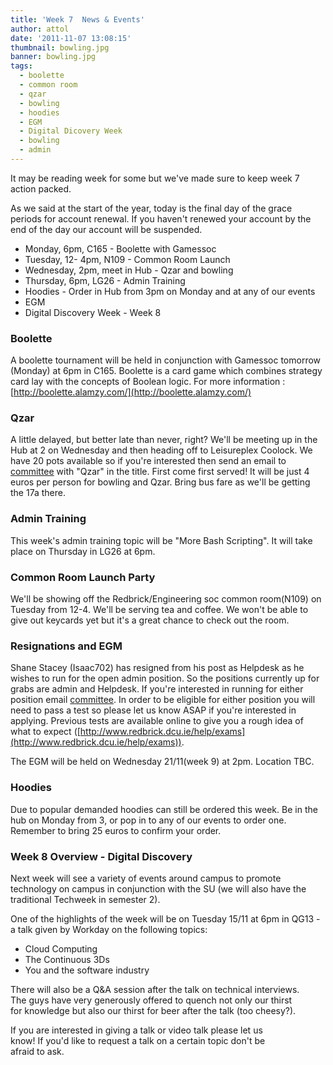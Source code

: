 ```yaml
---
title: 'Week 7  News & Events'
author: attol
date: '2011-11-07 13:08:15'
thumbnail: bowling.jpg
banner: bowling.jpg
tags:
  - boolette
  - common room
  - qzar
  - bowling
  - hoodies
  - EGM
  - Digital Dicovery Week
  - bowling
  - admin
---
```

It may be reading week for some but we've made sure to keep week 7 action packed.  

As we said at the start of the year, today is the final day of the grace periods for account renewal. If you haven't renewed your account by the end of the day our account will be suspended.

*   Monday, 6pm, C165 - Boolette with Gamessoc
*   Tuesday, 12- 4pm, N109 - Common Room Launch
*   Wednesday, 2pm, meet in Hub - Qzar and bowling
*   Thursday, 6pm, LG26 - Admin Training
*   Hoodies - Order in Hub from 3pm on Monday and at any of our events
*   EGM
*   Digital Discovery Week - Week 8

<!-- more -->
### Boolette

A boolette tournament will be held in conjunction with Gamessoc tomorrow (Monday) at 6pm in C165\. Boolette is a card game which combines strategy card lay with the concepts of Boolean logic. For more information : [http://boolette.alamzy.com/](http://boolette.alamzy.com/)

### Qzar

A little delayed, but better late than never, right? We'll be meeting up in the Hub at 2 on Wednesday and then heading off to Leisureplex Coolock. We have 20 pots available so if you're interested then send an email to [committee](/about/contact/committee) with "Qzar" in the title. First come first served! It will be just 4 euros per person for bowling and Qzar. Bring bus fare as we'll be getting the 17a there.

### Admin Training

This week's admin training topic will be "More Bash Scripting". It will take place on Thursday in LG26 at 6pm.

### Common Room Launch Party

We'll be showing off the Redbrick/Engineering soc common room(N109) on Tuesday from 12-4\. We'll be serving tea and coffee. We won't be able to give out keycards yet but it's a great chance to check out the room.

### Resignations and EGM

Shane Stacey (Isaac702) has resigned from his post as Helpdesk as he wishes to run for the open admin position. So the positions currently up for grabs are admin and Helpdesk. If you're interested in running for either position email [committee](/about/contact/committee). In order to be eligible for either position you will need to pass a test so please let us know ASAP if you're interested in applying. Previous tests are available online to give you a rough idea of what to expect ([http://www.redbrick.dcu.ie/help/exams](http://www.redbrick.dcu.ie/help/exams)).

The EGM will be held on Wednesday 21/11(week 9) at 2pm. Location TBC.

### Hoodies

Due to popular demanded hoodies can still be ordered this week. Be in the hub on Monday from 3, or pop in to any of our events to order one. Remember to bring 25 euros to confirm your order.

### Week 8 Overview - Digital Discovery

Next week will see a variety of events around campus to promote technology on campus in conjunction with the SU (we will also have the traditional Techweek in semester 2).

One of the highlights of the week will be on Tuesday 15/11 at 6pm in QG13 - a talk given by Workday on the following topics:

*   Cloud Computing
*   The Continuous 3Ds
*   You and the software industry

There will also be a Q&A session after the talk on technical interviews.  
The guys have very generously offered to quench not only our thirst  
for knowledge but also our thirst for beer after the talk (too cheesy?).  

If you are interested in giving a talk or video talk please let us  
know! If you'd like to request a talk on a certain topic don't be  
afraid to ask.
